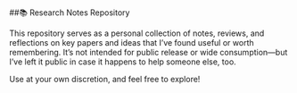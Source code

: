 ##📚 Research Notes Repository

This repository serves as a personal collection of notes, reviews, and reflections on key papers and ideas that I’ve found useful or worth remembering. It’s not intended for public release or wide consumption—but I’ve left it public in case it happens to help someone else, too.

Use at your own discretion, and feel free to explore!
